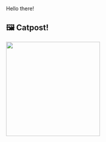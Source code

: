 Hello there!



## 🖼️ Catpost!

<sub>
    <img src="https://cdn2.thecatapi.com/images/6ps.jpg" height="256">
</sub>

